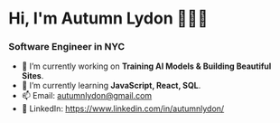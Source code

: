 <h1 align="left">Hi, I'm Autumn Lydon 👩🏻‍💻</h1>
<h3 align="left">Software Engineer in NYC</h3>

- 👀 I’m currently working on **Training AI Models & Building Beautiful Sites**.
- 🌱 I’m currently learning **JavaScript, React, SQL**.
- 📫 Email: autumnlydon@gmail.com
- 📌 LinkedIn: https://www.linkedin.com/in/autumnlydon/

<!---
autumnlydon/autumnlydon is a ✨ special ✨ repository because its `README.md` (this file) appears on your GitHub profile.
You can click the Preview link to take a look at your changes.
--->
